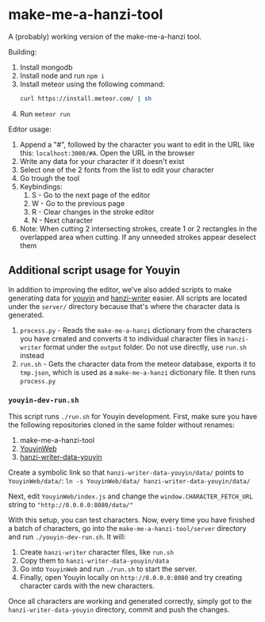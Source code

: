 # make-me-a-hanzi-tool
A (probably) working version of the make-me-a-hanzi tool.

Building:

1. Install mongodb
1. Install node and run `npm i`
1. Install meteor using the following command:
    ```sh
    curl https://install.meteor.com/ | sh
    ```
1. Run `meteor run`

Editor usage:

1. Append a "#", followed by the character you want to edit in the URL like this: `localhost:3000/#A`. Open the URL in the browser
2. Write any data for your character if it doesn't exist
3. Select one of the 2 fonts from the list to edit your character
4. Go trough the tool
5. Keybindings:
    1. S - Go to the next page of the editor
    2. W - Go to the previous page
    3. R - Clear changes in the stroke editor
    4. N - Next character
6. Note: When cutting 2 intersecting strokes, create 1 or 2 rectangles in the overlapped area when cutting. If any unneeded strokes appear deselect them

## Additional script usage for Youyin
In addition to improving the editor, we've also added scripts to make generating data for [youyin](https://github.com/MadLadSquad/YouyinWeb) and 
[hanzi-writer](https://github.com/chanind/hanzi-writer) easier. All scripts are located under the `server/` directory because that's where the character data is generated.

1. `process.py` - Reads the `make-me-a-hanzi` dictionary from the characters you have created and converts it to individual character files in `hanzi-writer` format under the `output` folder. Do not use directly, use `run.sh` instead
1. `run.sh` - Gets the character data from the meteor database, exports it to `tmp.json`, which is used as a `make-me-a-hanzi` dictionary file. It then runs `process.py`

### `youyin-dev-run.sh`
This script runs `./run.sh` for Youyin development. First, make sure you have the following repositories cloned in the same folder without renames:

1. make-me-a-hanzi-tool
1. [YouyinWeb](https://github.com/MadLadSquad/YouyinWeb)
1. [hanzi-writer-data-youyin](https://github.com/MadLadSquad/hanzi-writer-data-youyin)

Create a symbolic link so that `hanzi-writer-data-youyin/data/` points to `YouyinWeb/data/`: `ln -s YouyinWeb/data/ hanzi-writer-data-youyin/data/`

Next, edit `YouyinWeb/index.js` and change the `window.CHARACTER_FETCH_URL` string to `"http://0.0.0.0:8080/data/"`

With this setup, you can test characters. Now, every time you have finished a batch of characters, go into the `make-me-a-hanzi-tool/server` directory and run `./youyin-dev-run.sh`. It will:

1. Create `hanzi-writer` character files, like `run.sh`
1. Copy them to `hanzi-writer-data-youyin/data`
1. Go into `YouyinWeb` and run `./run.sh` to start the server.
1. Finally, open Youyin locally on `http://0.0.0.0:8080` and try creating character cards with the new characters.

Once all characters are working and generated correctly, simply got to the `hanzi-writer-data-youyin` directory, commit and push the changes.

